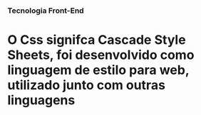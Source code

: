 ### Tecnologia Front-End

# O Css signifca Cascade Style Sheets, foi desenvolvido como linguagem de estilo para web, utilizado junto com outras linguagens
